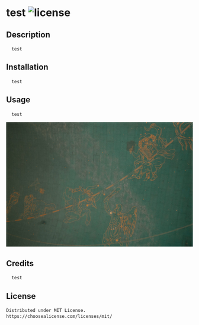
# test ![license](https://img.shields.io/badge/License-MIT-success)

## Description

      test

## Installation

      test

## Usage

      test

![imgtest](/images/img2.jpeg)

## Credits

      test

## License
	Distributed under MIT License.
	https://choosealicense.com/licenses/mit/
	

    
  